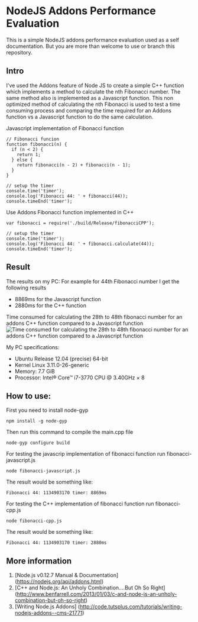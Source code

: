 # NodeJS Addons Performance Evaluation
This is a simple NodeJS addons performance evaluation used as a self documentation. 
But you are more than welcome to use or branch this repository. 


## Intro
I've used the Addons feature of Node JS to create a simple C++ function which implements a method to calculate the nth Fibonacci number.
The same method also is implemented as a Javascript function. This non optimized method of calculating the nth Fibonacci is used to test a time consuming process and comparing the time required for an Addons function vs a Javascript function to do the same calculation.

Javascript implementation of Fibonacci function
```
// Fibonacci funcion
function fibonacci(n) {
  if (n < 2) {
    return 1;
  } else {
    return fibonacci(n - 2) + fibonacci(n - 1);
  }
}

// setup the timer
console.time('timer');
console.log('Fibonacci 44: ' + fibonacci(44));
console.timeEnd('timer');
```

Use Addons Fibonacci function implemented in C++
```
var fibonacci = require('./build/Release/fibonacciCPP');

// setup the timer
console.time('timer');
console.log('Fibonacci 44: ' + fibonacci.calculate(44));
console.timeEnd('timer');
```

## Result
The results on my PC:
For example for 44th Fibonacci number I get the following results
- 8869ms for the Javascript function
- 2880ms for the C++ function

Time consumed for calculating the 28th to 48th fibonacci number for an addons C++ function compared to a Javascript function
![Time consumed for calculating the 28th to 48th fibonacci number for an addons C++ function compared to a Javascript function](https://raw.githubusercontent.com/SamanShafigh/NodeJS-Addons-Performance-Evaluation/master/result/result.png "Time consumed for calculating the 28th to 48th fibonacci number for an addons C++ function compared to a Javascript function")

My PC specifications:
- Ubuntu Release 12.04 (precise) 64-bit
- Kernel Linux 3.11.0-26-generic
- Memory: 7.7 GiB
- Processor: Intel® Core™ i7-3770 CPU @ 3.40GHz × 8 

## How to use:
First you need to install node-gyp
```
npm install -g node-gyp
```

Then run this command to compile the main.cpp file
```
node-gyp configure build
```

For testing the javascrip implementation of fibonacci function run fibonacci-javascript.js
```
node fibonacci-javascript.js
```

The result would be something like:
```
Fibonacci 44: 1134903170 timer: 8869ms
```


For testing the C++ implementation of fibonacci function run fibonacci-cpp.js
```
node fibonacci-cpp.js
```

The result would be something like:
```
Fibonacci 44: 1134903170 timer: 2880ms
```

## More information
1. [Node.js v0.12.7 Manual & Documentation] (https://nodejs.org/api/addons.html)
2. [C++ and Node.js: An Unholy Combination….But Oh So Right] (http://www.benfarrell.com/2013/01/03/c-and-node-js-an-unholy-combination-but-oh-so-right)
3. [Writing Node.js Addons] (http://code.tutsplus.com/tutorials/writing-nodejs-addons--cms-21771)
